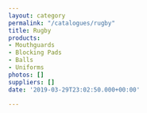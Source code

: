 ```yaml
---
layout: category
permalink: "/catalogues/rugby"
title: Rugby
products:
- Mouthguards
- Blocking Pads
- Balls
- Uniforms
photos: []
suppliers: []
date: '2019-03-29T23:02:50.000+00:00'

---
```

